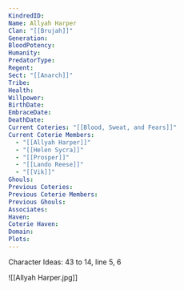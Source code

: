 ```yaml
---
KindredID: 
Name: Allyah Harper
Clan: "[[Brujah]]"
Generation: 
BloodPotency: 
Humanity: 
PredatorType: 
Regent: 
Sect: "[[Anarch]]"
Tribe: 
Health: 
Willpower: 
BirthDate: 
EmbraceDate: 
DeathDate: 
Current Coteries: "[[Blood, Sweat, and Fears]]"
Current Coterie Members:
  - "[[Allyah Harper]]"
  - "[[Helen Sycra]]"
  - "[[Prosper]]"
  - "[[Lando Reese]]"
  - "[[Vik]]"
Ghouls: 
Previous Coteries: 
Previous Coterie Members: 
Previous Ghouls: 
Associates: 
Haven: 
Coterie Haven: 
Domain: 
Plots: 
---
```


Character Ideas: 
43 to 14, line 5, 6

![[Allyah Harper.jpg]]